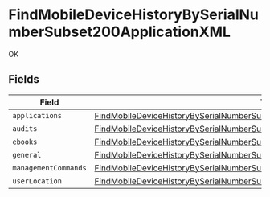 # FindMobileDeviceHistoryBySerialNumberSubset200ApplicationXML

OK


## Fields

| Field                                                                                                                                                                                       | Type                                                                                                                                                                                        | Required                                                                                                                                                                                    | Description                                                                                                                                                                                 |
| ------------------------------------------------------------------------------------------------------------------------------------------------------------------------------------------- | ------------------------------------------------------------------------------------------------------------------------------------------------------------------------------------------- | ------------------------------------------------------------------------------------------------------------------------------------------------------------------------------------------- | ------------------------------------------------------------------------------------------------------------------------------------------------------------------------------------------- |
| `applications`                                                                                                                                                                              | [FindMobileDeviceHistoryBySerialNumberSubset200ApplicationXMLApplications](../../models/operations/findmobiledevicehistorybyserialnumbersubset200applicationxmlapplications.md)             | :heavy_minus_sign:                                                                                                                                                                          | N/A                                                                                                                                                                                         |
| `audits`                                                                                                                                                                                    | [FindMobileDeviceHistoryBySerialNumberSubset200ApplicationXMLAudits](../../models/operations/findmobiledevicehistorybyserialnumbersubset200applicationxmlaudits.md)[]                       | :heavy_minus_sign:                                                                                                                                                                          | N/A                                                                                                                                                                                         |
| `ebooks`                                                                                                                                                                                    | [FindMobileDeviceHistoryBySerialNumberSubset200ApplicationXMLEbooks](../../models/operations/findmobiledevicehistorybyserialnumbersubset200applicationxmlebooks.md)                         | :heavy_minus_sign:                                                                                                                                                                          | N/A                                                                                                                                                                                         |
| `general`                                                                                                                                                                                   | [FindMobileDeviceHistoryBySerialNumberSubset200ApplicationXMLGeneral](../../models/operations/findmobiledevicehistorybyserialnumbersubset200applicationxmlgeneral.md)                       | :heavy_minus_sign:                                                                                                                                                                          | N/A                                                                                                                                                                                         |
| `managementCommands`                                                                                                                                                                        | [FindMobileDeviceHistoryBySerialNumberSubset200ApplicationXMLManagementCommands](../../models/operations/findmobiledevicehistorybyserialnumbersubset200applicationxmlmanagementcommands.md) | :heavy_minus_sign:                                                                                                                                                                          | N/A                                                                                                                                                                                         |
| `userLocation`                                                                                                                                                                              | [FindMobileDeviceHistoryBySerialNumberSubset200ApplicationXMLUserLocation](../../models/operations/findmobiledevicehistorybyserialnumbersubset200applicationxmluserlocation.md)[]           | :heavy_minus_sign:                                                                                                                                                                          | N/A                                                                                                                                                                                         |